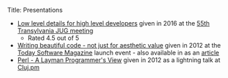 Title: Presentations

- [Low level details for high level developers](https://docs.google.com/presentation/d/1azqLjBh2U0V5_-w_SXi6vDC8uiRq6VNW1s_-2B2Kho4/edit?usp=sharing) given in 2016 at the [55th Transylvania JUG meeting](http://www.transylvania-jug.org/future-meetings/jug-meeting-55-low-level-details-for-high-level-developers)
  - Rated 4.5 out of 5
- [Writing beautiful code - not just for aesthetic value](https://docs.google.com/presentation/d/1fC4qeDc4zkKGaLZBMrRdgmRMuoDw4KeYmmJAZvVVFLY/edit?usp=sharing) given in 2012 at the [Today Software Magazine](http://www.todaysoftmag.com/) launch event - also available in as an [article](http://www.todaysoftmag.com/article/195/writing-beautiful-code-not-just-for-the-aesthetic-value)
- [Perl - A Layman Programmer's View](https://docs.google.com/presentation/d/15NM65jNUEGqApX-Ghi3pQd1qKZxE2QNE8Menmn0kreU/edit?usp=sharing) given in 2012 as a lightning talk at [Cluj.pm](http://www.cluj.pm/)

